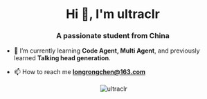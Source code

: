 <h1 align="center">Hi 👋, I'm ultraclr</h1>
<h3 align="center">A passionate student from China</h3>



- 🌱 I’m currently learning **Code Agent, Multi Agent**, and previously learned **Talking head generation**.

- 📫 How to reach me **longrongchen@163.com**





<p align="center">&nbsp;<img align="center" src="https://github-readme-stats.vercel.app/api?username=ultraclr&show_icons=true&locale=en" alt="ultraclr" /></p>
